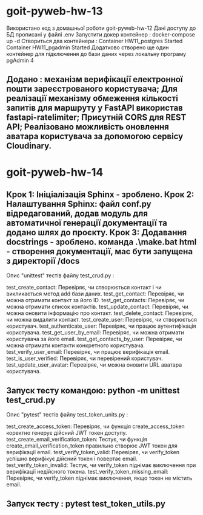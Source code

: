 # goit-pyweb-hw-13
Використано код з домашньої роботи goit-pyweb-hw-12
Дані доступу до БД прописані у файлі .env
Запустити докер контейнер :  docker-compose up -d
Створиться два контейнери :  Container HW11_postgres                 Started                   
                             Container HW11_pgadmin                  Started 
Додатково створено ще один контейнер для підключення до бази даних через локальну програму pgАdmin 4

Додано : 
механізм верифікації електронної пошти зареєстрованого користувача;
Для реалізації механізму обмеження кількості запитів для маршруту у FastAPI використав fastapi-ratelimiter;
Присутній CORS для REST API;
Реалізовано можливість оновлення аватара користувача за допомогою сервісу Cloudinary.
------------------------------------------------------------------------------------------------
# goit-pyweb-hw-14
Крок 1: Ініціалізація Sphinx  - зроблено.
Крок 2: Налаштування Sphinx:  файл conf.py відредагований, додав модуль для автоматичної генерації документації та додано шлях до проєкту.
Крок 3: Додавання docstrings  - зроблено.
команда  .\make.bat html  - створення документації, має бути запущена з директорії  /docs
-------------------------------------------------------------------------------------------------
Опис "unittest" тестів файлу  test_crud.py :

test_create_contact: Перевіряє, чи створюється контакт і чи викликається метод add бази даних.
test_get_contact: Перевіряє, чи можна отримати контакт за його ID.
test_get_contacts: Перевіряє, чи можна отримати список контактів.
test_update_contact: Перевіряє, чи можна оновити інформацію про контакт.
test_delete_contact: Перевіряє, чи можна видалити контакт.
test_create_user: Перевіряє, чи створюється користувач.
test_authenticate_user: Перевіряє, чи працює аутентифікація користувача.
test_get_user_by_email: Перевіряє, чи можна отримати користувача за його email.
test_get_contacts_by_user: Перевіряє, чи можна отримати контакти конкретного користувача.
test_verify_user_email: Перевіряє, чи працює верифікація email.
test_is_user_verified: Перевіряє, чи перевірений користувач.
test_update_user_avatar: Перевіряє, чи можна оновити URL аватара користувача.

Запуск тесту командою: python -m unittest test_crud.py
--------------------------------------------------------------------------------------------------
Опис "pytest" тестів файлу  test_token_units.py :

test_create_access_token: Перевіряє, чи функція create_access_token коректно генерує дійсний JWT токен доступу.
test_create_email_verification_token: Тестує, чи функція create_email_verification_token правильно створює JWT токен для верифікації email.
test_verify_token_valid: Перевіряє, чи verify_token успішно верифікує дійсний токен і повертає email.
test_verify_token_invalid: Тестує, чи verify_token піднімає виключення при верифікації недійсного токена.
test_verify_token_missing_email: Перевіряє, чи verify_token піднімає виключення, якщо токен не містить email.

Запуск тесту : pytest test_token_utils.py
---------------------------------------------------------------------------------------------------
